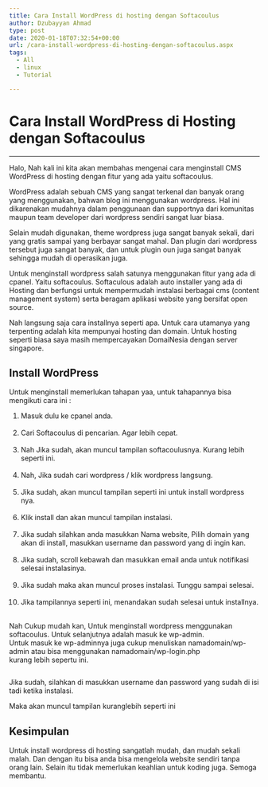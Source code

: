```yaml
---
title: Cara Install WordPress di hosting dengan Softacoulus
author: Dzubayyan Ahmad
type: post
date: 2020-01-18T07:32:54+00:00
url: /cara-install-wordpress-di-hosting-dengan-softacoulus.aspx
tags:
  - All
  - linux
  - Tutorial

---
```

# Cara Install WordPress di Hosting dengan Softacoulus

<div id="doc" class="markdown-body container-fluid comment-enabled" style="position: relative;" data-hard-breaks="true">
  <hr />
  
  <p>
    Halo, Nah kali ini kita akan membahas mengenai cara menginstall CMS WordPress di hosting dengan fitur yang ada yaitu softacoulus.
  </p>
  
  <p>
    WordPress adalah sebuah CMS yang sangat terkenal dan banyak orang yang menggunakan, bahwan blog ini menggunakan wordpress. Hal ini dikarenakan mudahnya dalam penggunaan dan supportnya dari komunitas maupun team developer dari wordpress sendiri sangat luar biasa.
  </p>
  
  <p>
    Selain mudah digunakan, theme wordpress juga sangat banyak sekali, dari yang gratis sampai yang berbayar sangat mahal. Dan plugin dari wordpress tersebut juga sangat banyak, dan untuk plugin oun juga sangat banyak sehingga mudah di operasikan juga.
  </p>
  
  <p>
    Untuk menginstall wordpress salah satunya menggunakan fitur yang ada di cpanel. Yaitu softacoulus. Softaculous adalah auto installer yang ada di Hosting dan berfungsi untuk mempermudah instalasi berbagai cms (content management system) serta beragam aplikasi website yang bersifat open source.
  </p>
  
  <p>
    Nah langsung saja cara installnya seperti apa. Untuk cara utamanya yang terpenting adalah kita mempunyai hosting dan domain. Untuk hosting seperti biasa saya masih mempercayakan DomaiNesia dengan server singapore.
  </p>
  
  <h2 id="Install-Wordpress">
    Install WordPress
  </h2>
  
  <p>
    Untuk menginstall memerlukan tahapan yaa, untuk tahapannya bisa mengikuti cara ini :
  </p>
  
  <ol>
    <li>
      Masuk dulu ke cpanel anda.<br /> <img decoding="async" src="https://i.imgur.com/OFEvBwr.png" alt="" />
    </li>
    <li>
      Cari Softacoulus di pencarian. Agar lebih cepat.<br /> <img decoding="async" src="https://i.imgur.com/QQncdhU.png" alt="" />
    </li>
    <li>
      Nah Jika sudah, akan muncul tampilan softacoulusnya. Kurang lebih seperti ini.<br /> <img decoding="async" src="https://i.imgur.com/svgLDo1.png" alt="" />
    </li>
    <li>
      Nah, Jika sudah cari wordpress / klik wordpress langsung.<br /> <img decoding="async" src="https://i.imgur.com/rJPqVwy.png" alt="" />
    </li>
    <li>
      Jika sudah, akan muncul tampilan seperti ini untuk install wordpress nya.<br /> <img decoding="async" src="https://i.imgur.com/zqfhPsu.png" alt="" />
    </li>
    <li>
      Klik install dan akan muncul tampilan instalasi.<br /> <img decoding="async" src="https://i.imgur.com/kY4yTp6.png" alt="" />
    </li>
    <li>
      Jika sudah silahkan anda masukkan Nama website, Pilih domain yang akan di install, masukkan username dan password yang di ingin kan.<br /> <img decoding="async" src="https://i.imgur.com/2IIR1HH.png" alt="" />
    </li>
    <li>
      Jika sudah, scroll kebawah dan masukkan email anda untuk notifikasi selesai instalasinya.<br /> <img decoding="async" src="https://i.imgur.com/nJcvjDj.png" alt="" />
    </li>
    <li>
      Jika sudah maka akan muncul proses instalasi. Tunggu sampai selesai.<br /> <img decoding="async" src="https://i.imgur.com/E0IDaRL.png" alt="" />
    </li>
    <li>
      Jika tampilannya seperti ini, menandakan sudah selesai untuk installnya.<br /> <img decoding="async" src="https://i.imgur.com/rvchcw3.png" alt="" />
    </li>
  </ol>
  
  <p>
    Nah Cukup mudah kan, Untuk menginstall wordpress menggunakan softacoulus. Untuk selanjutnya adalah masuk ke wp-admin.<br /> Untuk masuk ke wp-adminnya juga cukup menuliskan namadomain/wp-admin atau bisa menggunakan namadomain/wp-login.php<br /> kurang lebih sepertu ini.
  </p>
  
  <p>
    <img decoding="async" src="https://i.imgur.com/hxzJDLY.png" alt="" />
  </p>
  
  <p>
    Jika sudah, silahkan di masukkan username dan password yang sudah di isi tadi ketika instalasi.
  </p>
  
  <p>
    Maka akan muncul tampilan kuranglebih seperti ini<br /> <img decoding="async" src="https://i.imgur.com/LJlrTDG.png" alt="" />
  </p>
  
  <h2 id="Kesimpulan">
    Kesimpulan
  </h2>
  
  <p>
    Untuk install wordpress di hosting sangatlah mudah, dan mudah sekali malah. Dan dengan itu bisa anda bisa mengelola website sendiri tanpa orang lain. Selain itu tidak memerlukan keahlian untuk koding juga. Semoga membantu.
  </p>
</div>

&nbsp;
